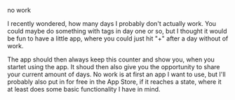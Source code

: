 no work

I recently wondered, how many days I probably don't actually work. You could maybe do something with tags in day one or so, but I thought it would be fun to have a little app, where you could just hit "+" after a day without of work.

The app should then always keep this counter and show you, when you startet using the app. It shoud then also give you the opportunity to share your current amount of days.
No work is at first an app I want to use, but I'll probably also put in for free in the App Store, if it reaches a state, where it at least does some basic functionality I have in mind.